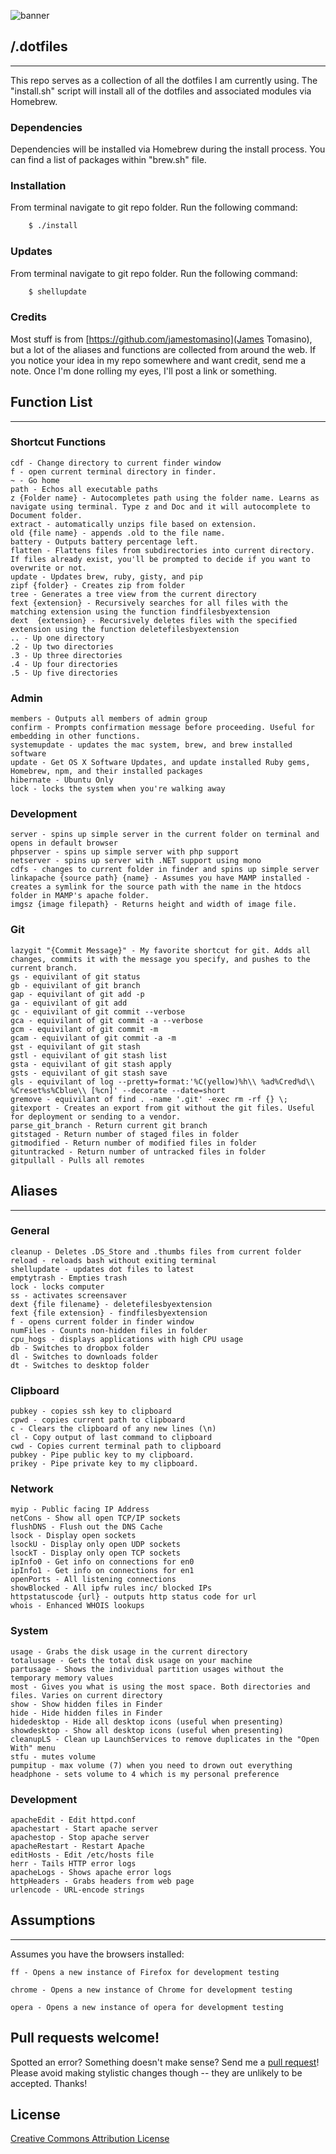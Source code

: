 
![banner](http://i0.wp.com/www.shawnmullings.com/wp-content/uploads/2016/05/dotfiles.png?w=500 "dotfiles")

## /.dotfiles
***

This repo serves as a collection of all the dotfiles I am currently using. The "install.sh" script will install all of the dotfiles and associated modules via Homebrew.

### Dependencies ###

Dependencies will be installed via Homebrew during the install process. You can find a list of packages within "brew.sh" file.

### Installation ###

From terminal navigate to git repo folder. Run the following command:

```bash
    $ ./install
```

### Updates ###

From terminal navigate to git repo folder. Run the following command:

```bash
    $ shellupdate
```

### Credits ####

Most stuff is from [https://github.com/jamestomasino](James Tomasino), but a lot of the aliases and functions are collected from around the web. If you notice your idea in my repo somewhere and want credit, send me a note. Once I'm done rolling my eyes, I'll post a link or something.

## Function List
***
### Shortcut Functions ###

    cdf - Change directory to current finder window
    f - open current terminal directory in finder.
    ~ - Go home
    path - Echos all executable paths     
    z {Folder name} - Autocompletes path using the folder name. Learns as navigate using terminal. Type z and Doc and it will autocomplete to Document folder.
    extract - automatically unzips file based on extension.
    old {file name} - appends .old to the file name.
    battery - Outputs battery percentage left.
    flatten - Flattens files from subdirectories into current directory. If files already exist, you'll be prompted to decide if you want to overwrite or not.
    update - Updates brew, ruby, gisty, and pip
    zipf {folder} - Creates zip from folder
    tree - Generates a tree view from the current directory
    fext {extension} - Recursively searches for all files with the matching extension using the function findfilesbyextension
    dext  {extension} - Recursively deletes files with the specified extension using the function deletefilesbyextension
    .. - Up one directory
    .2 - Up two directories
    .3 - Up three directories
    .4 - Up four directories
    .5 - Up five directories

### Admin ###

    members - Outputs all members of admin group
    confirm - Prompts confirmation message before proceeding. Useful for embedding in other functions.
    systemupdate - updates the mac system, brew, and brew installed software
    update - Get OS X Software Updates, and update installed Ruby gems, Homebrew, npm, and their installed packages
    hibernate - Ubuntu Only
    lock - locks the system when you're walking away

### Development ###

    server - spins up simple server in the current folder on terminal and opens in default browser
    phpserver - spins up simple server with php support
    netserver - spins up server with .NET support using mono
    cdfs - changes to current folder in finder and spins up simple server
    linkapache {source path} {name} - Assumes you have MAMP installed - creates a symlink for the source path with the name in the htdocs folder in MAMP's apache folder.
    imgsz {image filepath} - Returns height and width of image file.

### Git ###

    lazygit "{Commit Message}" - My favorite shortcut for git. Adds all changes, commits it with the message you specify, and pushes to the current branch.
    gs - equivilant of git status
    gb - equivilant of git branch
    gap - equivilant of git add -p
    ga - equivilant of git add
    gc - equivilant of git commit --verbose
    gca - equivilant of git commit -a --verbose
    gcm - equivilant of git commit -m
    gcam - equivilant of git commit -a -m
    gst - equivilant of git stash
    gstl - equivilant of git stash list
    gsta - equivilant of git stash apply
    gsts - equivilant of git stash save
    gls - equivilant of log --pretty=format:'%C(yellow)%h\\ %ad%Cred%d\\ %Creset%s%Cblue\\ [%cn]' --decorate --date=short
    gremove - equivilant of find . -name '.git' -exec rm -rf {} \;
    gitexport - Creates an export from git without the git files. Useful for deployment or sending to a vendor.
    parse_git_branch - Return current git branch
    gitstaged - Return number of staged files in folder
    gitmodified - Return number of modified files in folder
    gituntracked - Return number of untracked files in folder
    gitpullall - Pulls all remotes

## Aliases
***
### General ###

    cleanup - Deletes .DS_Store and .thumbs files from current folder
    reload - reloads bash without exiting terminal
    shellupdate - updates dot files to latest
    emptytrash - Empties trash
    lock - locks computer
    ss - activates screensaver
    dext {file filename} - deletefilesbyextension
    fext {file extension} - findfilesbyextension
    f - opens current folder in finder window
    numFiles - Counts non-hidden files in folder
    cpu_hogs - displays applications with high CPU usage
    db - Switches to dropbox folder
    dl - Switches to downloads folder
    dt - Switches to desktop folder

### Clipboard ###

    pubkey - copies ssh key to clipboard
    cpwd - copies current path to clipboard
    c - Clears the clipboard of any new lines (\n)
    cl - Copy output of last command to clipboard
    cwd - Copies current terminal path to clipboard
    pubkey - Pipe public key to my clipboard.
    prikey - Pipe private key to my clipboard.

### Network ###

    myip - Public facing IP Address
    netCons - Show all open TCP/IP sockets
    flushDNS - Flush out the DNS Cache
    lsock - Display open sockets
    lsockU - Display only open UDP sockets
    lsockT - Display only open TCP sockets
    ipInfo0 - Get info on connections for en0
    ipInfo1 - Get info on connections for en1
    openPorts - All listening connections
    showBlocked - All ipfw rules inc/ blocked IPs
    httpstatuscode {url} - outputs http status code for url
    whois - Enhanced WHOIS lookups

### System ###

    usage - Grabs the disk usage in the current directory
    totalusage - Gets the total disk usage on your machine
    partusage - Shows the individual partition usages without the temporary memory values
    most - Gives you what is using the most space. Both directories and files. Varies on current directory
    show - Show hidden files in Finder
    hide - Hide hidden files in Finder
    hidedesktop - Hide all desktop icons (useful when presenting)
    showdesktop - Show all desktop icons (useful when presenting)
    cleanupLS - Clean up LaunchServices to remove duplicates in the "Open With" menu
    stfu - mutes volume
    pumpitup - max volume (7) when you need to drown out everything
    headphone - sets volume to 4 which is my personal preference  

### Development ###
    apacheEdit - Edit httpd.conf
    apachestart - Start apache server
    apachestop - Stop apache server
    apacheRestart - Restart Apache
    editHosts - Edit /etc/hosts file
    herr - Tails HTTP error logs
    apacheLogs - Shows apache error logs
    httpHeaders - Grabs headers from web page
    urlencode - URL-encode strings

## Assumptions
***
 Assumes you have the browsers installed:

    ff - Opens a new instance of Firefox for development testing

    chrome - Opens a new instance of Chrome for development testing

    opera - Opens a new instance of opera for development testing

## Pull requests welcome!

Spotted an error? Something doesn't make sense? Send me a [pull
request](https://github.com/shawnmullings/dotfiles/pulls)! Please avoid making
stylistic changes though -- they are unlikely to be accepted. Thanks!

## License

[Creative Commons Attribution License](http://creativecommons.org/licenses/by/2.0/)

